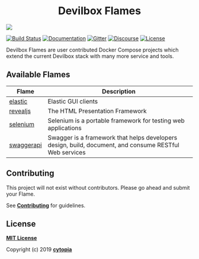 <p align="center">
    <h1 align="center">Devilbox Flames</h1>
	<a target="_blank" href="https://github.com/cytopia/devilbox"><img src="https://raw.githubusercontent.com/cytopia/devilbox/master/docs/img/banner.png" /></a>
</p>

[![Build Status](https://travis-ci.com/devilbox/flames.svg?branch=master)](https://travis-ci.com/devilbox/flames)
[![Documentation](https://img.shields.io/badge/doc-readthedocs-%234CB697.svg)](https://devilbox.readthedocs.io)
[![Gitter](https://badges.gitter.im/devilbox/Lobby.svg)](https://gitter.im/devilbox/Lobby?utm_source=badge&utm_medium=badge&utm_campaign=pr-badge&utm_content=badge)
[![Discourse](https://img.shields.io/discourse/https/devilbox.discourse.group/status.svg?colorB=%234CB697)](https://devilbox.discourse.group)
[![License](https://img.shields.io/badge/license-MIT-%233DA639.svg)](https://opensource.org/licenses/MIT)

Devilbox Flames are user contributed Docker Compose projects which extend the current Devilbox stack
with many more service and tools.


## Available Flames

| Flame | Description |
|-------|-------------|
| [elastic](flames/elastic/) | Elastic GUI clients |
| [revealjs](flames/revealjs/) | The HTML Presentation Framework |
| [selenium](flames/selenium/) | Selenium is a portable framework for testing web applications |
| [swaggerapi](flames/swaggerapi/) | Swagger is a framework that helps developers design, build, document, and consume RESTful Web services |


## Contributing

This project will not exist without contributors. Please go ahead and submit your Flame.

See **[Contributing](CONTRIBUTING.md)** for guidelines.


## License

**[MIT License](LICENSE.md)**

Copyright (c) 2019 **[cytopia](https://github.com/cytopia)**
